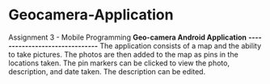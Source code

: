 # Geocamera-Application
Assignment 3 - Mobile Programming
**Geo-camera Android Application**
**-------------------------------**
The application consists of a map and the ability to take pictures. 
The photos are then added to the map as pins in the locations taken.
The pin markers can be clicked to view the photo, description, and date taken.
The description can be edited.
